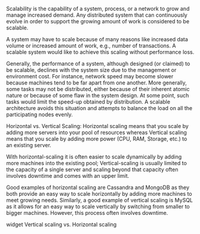 Scalability is the capability of a system, process, or a network to grow and
manage increased demand. Any distributed system that can continuously evolve in
order to support the growing amount of work is considered to be scalable.

A system may have to scale because of many reasons like increased data volume
or increased amount of work, e.g., number of transactions. A scalable system
would like to achieve this scaling without performance loss.

Generally, the performance of a system, although designed (or claimed) to be
scalable, declines with the system size due to the management or environment
cost. For instance, network speed may become slower because machines tend to be
far apart from one another. More generally, some tasks may not be distributed,
either because of their inherent atomic nature or because of some flaw in the
system design. At some point, such tasks would limit the speed-up obtained by
distribution. A scalable architecture avoids this situation and attempts to
balance the load on all the participating nodes evenly.

Horizontal vs. Vertical Scaling: Horizontal scaling means that you scale by
adding more servers into your pool of resources whereas Vertical scaling means
that you scale by adding more power (CPU, RAM, Storage, etc.) to an existing
server.

With horizontal-scaling it is often easier to scale dynamically by adding more
machines into the existing pool; Vertical-scaling is usually limited to the
capacity of a single server and scaling beyond that capacity often involves
downtime and comes with an upper limit.

Good examples of horizontal scaling are Cassandra and MongoDB as they both
provide an easy way to scale horizontally by adding more machines to meet
growing needs. Similarly, a good example of vertical scaling is MySQL as it
allows for an easy way to scale vertically by switching from smaller to bigger
machines. However, this process often involves downtime.

widget Vertical scaling vs. Horizontal scaling

